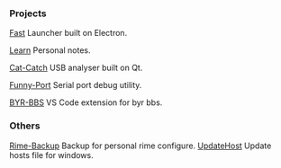 ### Projects
[Fast](https://github.com/NewUranus/Fast) Launcher built on Electron.

[Learn](https://github.com/NewUranus/Learn) Personal notes.

[Cat-Catch](https://github.com/NewUranus/Cat-Catch) USB analyser built on Qt.

[Funny-Port](https://github.com/NewUranus/Funny-Port) Serial port debug utility.

[BYR-BBS](https://github.com/NewUranus/BYR-BBS) VS Code extension for byr bbs.

### Others
[Rime-Backup](https://github.com/NewUranus/Rime-Backup) Backup for personal rime configure.
[UpdateHost](https://github.com/NewUranus/UpdateHost) Update hosts file for windows.